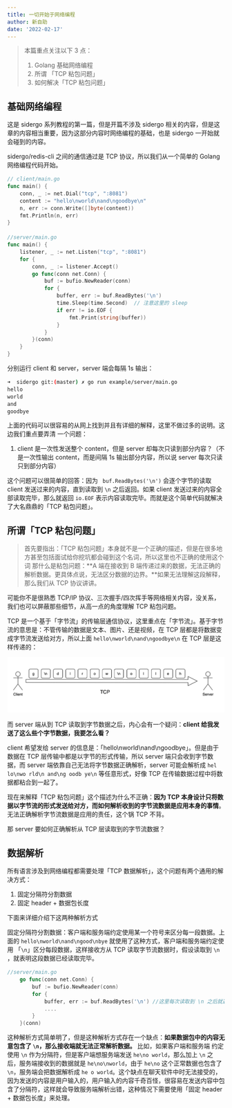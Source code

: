```yaml
---
title: 一切开始于网络编程
author: 新自助
date: '2022-02-17'
---
```

> 本篇重点关注以下 3 点：
> 1. Golang 基础网络编程
> 2. 所谓 「TCP 粘包问题」
> 3. 如何解决「TCP 粘包问题」

## 基础网络编程

这是 sidergo 系列教程的第一篇，但是开篇不涉及 sidergo 相关的内容，但是这章的内容相当重要，因为这部分内容时网络编程的基础，也是 sidergo 一开始就会碰到的内容。

sidergo/redis-cli 之间的通信通过是 TCP 协议，所以我们从一个简单的 Golang 网络编程代码开始。

```go
// client/main.go
func main() {
	conn, _ := net.Dial("tcp", ":8081")
	content := "hello\nworld\nand\ngoodbye\n"
	n, err := conn.Write([]byte(content))
	fmt.Println(n, err)
}

//server/main.go
func main() {
	listener, _ := net.Listen("tcp", ":8081")
	for {
		conn, _ := listener.Accept()
		go func(conn net.Conn) {
			buf := bufio.NewReader(conn)
			for {
				buffer, err := buf.ReadBytes('\n')
				time.Sleep(time.Second)  // 注意这里的 sleep
				if err != io.EOF {
					fmt.Print(string(buffer))
				}
			}
		}(conn)
	}
}
```
分别运行 client 和 server，server 端会每隔 1s 输出：
```bash
➜  sidergo git:(master) ✗ go run example/server/main.go
hello
world
and
goodbye
```
上面的代码可以很容易的从网上找到并且有详细的解释，这里不做过多的说明。这边我们重点要弄清 一个问题：
1. client 是一次性发送整个 content，但是 server 却每次只读到部分内容？（不是一次性输出 content，而是间隔 1s 输出部分内容，所以说 server 每次只读只到部分内容）

这个问题可以很简单的回答：因为 ` buf.ReadBytes('\n')`  会逐个字节的读取 client 发送过来的内容，直到读取到 `\n` 之后返回。如果 client 发送过来的内容全部读取完毕，那么就返回 `io.EOF` 表示内容读取完毕。而就是这个简单代码就解决了大名鼎鼎的「TCP 粘包问题」。

## 所谓「TCP 粘包问题」
> 首先要指出：「TCP 粘包问题」本身就不是一个正确的描述，但是在很多地方甚至包括面试给你挖坑都会碰到这个名词，所以这里也不正确的使用这个词
那什么是粘包问题：**A 端在接收到 B 端传递过来的数据，无法正确的解析数据。更具体点说，无法区分数据的边界。**如果无法理解这段解释，那么我们从 TCP 协议讲讲。

可能你不是很熟悉 TCP/IP 协议、三次握手/四次挥手等网络相关内容，没关系，我们也可以屏蔽那些细节，从高一点的角度理解 TCP 粘包问题。

TCP 是一个基于「字节流」的传输层通信协议，这里重点在「字节流」。基于字节流的意思是：不管传输的数据是文本、图片、还是视频，在 TCP 层都是将数据变成字节流发送给对方，所以上面 `hello\nworld\nand\ngoodbye\n` 在 TCP 层是这样传递的：

![](https://raw.githubusercontent.com/chenjiayao/sidergo-posts/master/docs/images/chapter-1-1.jpg)

而 server 端从到 TCP 读取到字节数据之后，内心会有一个疑问：**client 给我发送了这么些个字节数据，我要怎么看？**

client 希望发给 server 的信息是：「hello\nworld\nand\ngoodbye」。但是由于数据在 TCP 层传输中都是以字节的形式传输，所以 server 端只会收到字节数据，而 server 端依靠自己无法将字节数据正确解析，server 可能会解析成 `hel lo\nwo rld\n and\ng oodb ye\n` 等任意形式，好像 TCP 在传输数据过程中将数据都粘合到一起了。

现在来解释「TCP 粘包问题」这个描述为什么不正确：**因为 TCP 本身设计只将数据以字节流的形式发送给对方，而如何解析收到的字节流数据是应用本身的事情**。无法正确解析字节流数据是应用的责任，这个锅 TCP 不背。

那 server 要如何正确解析从 TCP 层读取到的字节流数据？

## 数据解析
所有语言涉及到网络编程都需要处理「TCP 数据解析」，这个问题有两个通用的解决方式：
1. 固定分隔符分割数据
2. 固定 header + 数据包长度

下面来详细介绍下这两种解析方式

固定分隔符分割数据：客户端和服务端约定使用某一个符号来区分每一段数据。上面的 `hello\nworld\nand\ngood\nbye` 就使用了这种方式，客户端和服务端约定使用 「`\n`」区分每段数据，这样接收方从 TCP 读取字节流数据时，假设读取到 `\n` ，就表明这段数据已经读取完毕。

```go
//server/main.go
    go func(conn net.Conn) {
        buf := bufio.NewReader(conn)
        for {
            buffer, err := buf.ReadBytes('\n') //这里每次读取到 \n 之后就返回数据
            ....
        }
    }(conn)
```
这种解析方式简单明了，但是这种解析方式存在一个缺点：**如果数据包中的内容无意包含了 `\n`，那么接收端就无法正常解析数据。** 比如，如果客户端和服务端 约定使用 `\n` 作为分隔符，但是客户端想服务端发送 `he\no world`，那么加上 `\n` 之后，服务端接收到的数据就是 `he\no\nworld`，由于 `he\no` 这个正常数据也包含了 `\n`，服务端会把数据解析成 `he o world`。这个缺点在聊天软件中时无法接受的，因为发送的内容是用户输入的，用户输入的内容千奇百怪，很容易在发送内容中包含了分隔符，这样就会导致服务端解析出错，这种情况下需要使用「固定 header + 数据包长度」来处理。


